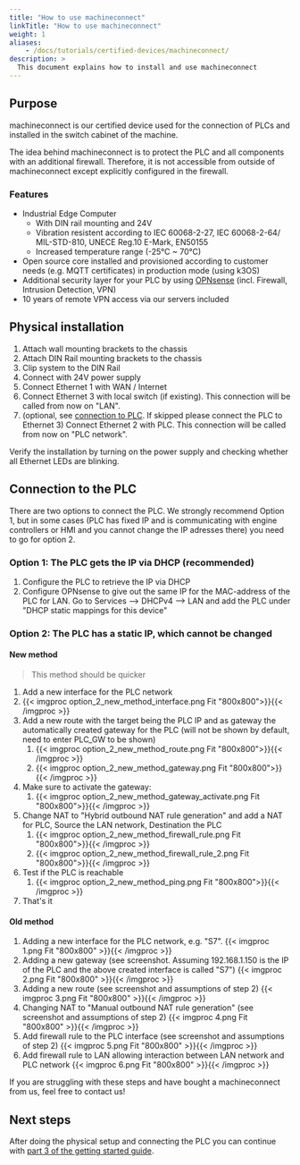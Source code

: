 ```yaml
---
title: "How to use machineconnect"
linkTitle: "How to use machineconnect"
weight: 1
aliases:
    - /docs/tutorials/certified-devices/machineconnect/
description: >
  This document explains how to install and use machineconnect
---
```


## Purpose

machineconnect is our certified device used for the connection of PLCs and installed in the switch cabinet of the machine. 

The idea behind machineconnect is to protect the PLC and all components with an additional firewall. Therefore, it is not accessible from outside of machineconnect except explicitly configured in the firewall. 

### Features

- Industrial Edge Computer 
    - With DIN rail mounting and 24V
    - Vibration resistent according to IEC 60068-2-27, IEC 60068-2-64/ MIL-STD-810, UNECE Reg.10 E-Mark, EN50155
    - Increased temperature range (-25°C ~ 70°C)
- Open source core installed and provisioned according to customer needs (e.g. MQTT certificates) in production mode (using k3OS)
- Additional security layer for your PLC by using [OPNsense](https://opnsense.org/) (incl. Firewall, Intrusion Detection, VPN)
- 10 years of remote VPN access via our servers included

## Physical installation

1. Attach wall mounting brackets to the chassis
2. Attach DIN Rail mounting brackets to the chassis
3. Clip system to the DIN Rail
4. Connect with 24V power supply
5. Connect Ethernet 1 with WAN / Internet
6. Connect Ethernet 3 with local switch (if existing). This connection will be called from now on "LAN".
7. (optional, see [connection to PLC](#connection-to-the-plc). If skipped please connect the PLC to Ethernet 3) Connect Ethernet 2 with PLC. This connection will be called from now on "PLC network". 

Verify the installation by turning on the power supply and checking whether all Ethernet LEDs are blinking.

## Connection to the PLC

There are two options to connect the PLC. We strongly recommend Option 1, but in some cases (PLC has fixed IP and is communicating with engine controllers or HMI and you cannot change the IP adresses there) you need to go for option 2.

### Option 1: The PLC gets the IP via DHCP (recommended)

1. Configure the PLC to retrieve the IP via DHCP
2. Configure OPNsense to give out the same IP for the MAC-address of the PLC for LAN. Go to Services --> DHCPv4 --> LAN  and add the PLC under "DHCP static mappings for this device" 

### Option 2: The PLC has a static IP, which cannot be changed

#### New method

> This method should be quicker

1. Add a new interface for the PLC network
2. {{< imgproc option_2_new_method_interface.png Fit "800x800">}}{{< /imgproc >}}
3. Add a new route with the target being the PLC IP and as gateway the automatically created gateway for the PLC (will not be shown by default, need to enter PLC_GW to be shown)
   1. {{< imgproc option_2_new_method_route.png Fit "800x800">}}{{< /imgproc >}}
   2. {{< imgproc option_2_new_method_gateway.png Fit "800x800">}}{{< /imgproc >}}
4. Make sure to activate the gateway:
   1. {{< imgproc option_2_new_method_gateway_activate.png Fit "800x800">}}{{< /imgproc >}}
5. Change NAT to "Hybrid outbound NAT rule generation" and add a NAT for PLC, Source the LAN network, Destination the PLC
   1. {{< imgproc option_2_new_method_firewall_rule.png Fit "800x800">}}{{< /imgproc >}}
   2. {{< imgproc option_2_new_method_firewall_rule_2.png Fit "800x800">}}{{< /imgproc >}}
6. Test if the PLC is reachable
   1. {{< imgproc option_2_new_method_ping.png Fit "800x800">}}{{< /imgproc >}}
7. That's it

#### Old method

1. Adding a new interface for the PLC network, e.g. "S7". {{< imgproc 1.png Fit "800x800" >}}{{< /imgproc >}}
2. Adding a new gateway (see screenshot. Assuming 192.168.1.150 is the IP of the PLC and the above created interface is called "S7") {{< imgproc 2.png Fit "800x800" >}}{{< /imgproc >}}
3. Adding a new route (see screenshot and assumptions of step 2) {{< imgproc 3.png Fit "800x800" >}}{{< /imgproc >}}
4. Changing NAT to "Manual outbound NAT rule generation" (see screenshot and assumptions of step 2) {{< imgproc 4.png Fit "800x800" >}}{{< /imgproc >}}
5. Add firewall rule to the PLC interface (see screenshot and assumptions of step 2) {{< imgproc 5.png Fit "800x800" >}}{{< /imgproc >}}
6. Add firewall rule to LAN allowing interaction between LAN network and PLC network {{< imgproc 6.png Fit "800x800" >}}{{< /imgproc >}}

If you are struggling with these steps and have bought a machineconnect from us, feel free to contact us!

## Next steps

After doing the physical setup and connecting the PLC you can continue with [part 3 of the getting started guide](/docs/getting-started/connecting-machines-creating-dashboards).

